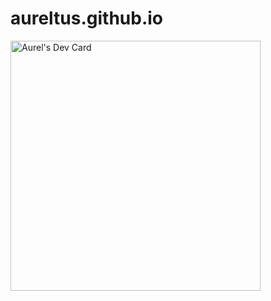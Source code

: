 # aureltus.github.io
<a href="https://app.daily.dev/Aureltus"><img src="https://api.daily.dev/devcards/d0051a55c3644b13ad4d31be654ba3c7.png?r=ohz" width="400" alt="Aurel's Dev Card"/></a>
